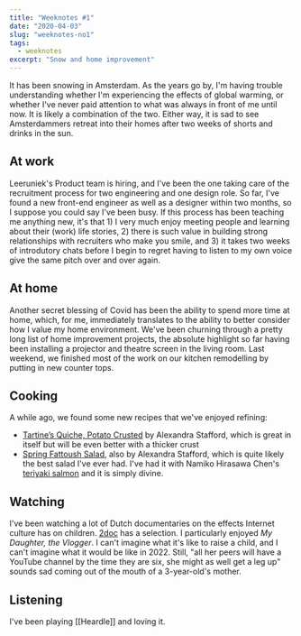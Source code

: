 ```yaml
---
title: "Weeknotes #1"
date: "2020-04-03"
slug: "weeknotes-no1"
tags:
  - weeknotes
excerpt: "Snow and home improvement"
---
```

It has been snowing in Amsterdam. As the years go by, I'm having trouble understanding whether I'm experiencing the effects of global warming, or whether I've never paid attention to what was always in front of me until now. It is likely a combination of the two. Either way, it is sad to see Amsterdammers retreat into their homes after two weeks of shorts and drinks in the sun.

## At work
Leeruniek's Product team is hiring, and I've been the one taking care of the recruitment process for two engineering and one design role. So far, I've found a new front-end engineer as well as a designer within two months, so I suppose you could say I've been busy. If this process has been teaching me anything new, it's that 1) I very much enjoy meeting people and learning about their (work) life stories, 2) there is such value in building strong relationships with recruiters who make you smile, and 3) it takes two weeks of introdutory chats before I begin to regret having to listen to my own voice give the same pitch over and over again.

## At home
Another secret blessing of Covid has been the ability to spend more time at home, which, for me, immediately translates to the ability to better consider how I value my home environment. We've been churning through a pretty long list of home improvement projects, the absolute highlight so far having been installing a projector and theatre screen in the living room. Last weekend, we finished most of the work on our kitchen remodelling by putting in new counter tops. 

## Cooking
A while ago, we found some new recipes that we've enjoyed refining:
- [Tartine’s Quiche, Potato Crusted](https://alexandracooks.com/2016/04/25/tartines-quiche-potato-crusted/) by Alexandra Stafford, which is great in itself but will be even better with a thicker crust 
- [Spring Fattoush Salad](https://alexandracooks.com/2019/05/17/spring-fattoush-salad/), also by Alexandra Stafford, which is quite likely the best salad I've ever had. I've had it with Namiko Hirasawa Chen's [teriyaki salmon](https://www.justonecookbook.com/teriyaki-salmon-recipe/) and it is simply divine.

## Watching
I've been watching a lot of Dutch documentaries on the effects Internet culture has on children. [2doc](https://www.2doc.nl/documentaires/collecties/themas/toekomst/internet.html) has a selection. I particularly enjoyed _My Daughter, the Vlogger_. I can't imagine what it's like to raise a child, and I can't imagine what it would be like in 2022. Still, "all her peers will have a YouTube channel by the time they are six, she might as well get a leg up" sounds sad coming out of the mouth of a 3-year-old's mother.

## Listening
I've been playing [[Heardle]] and loving it.